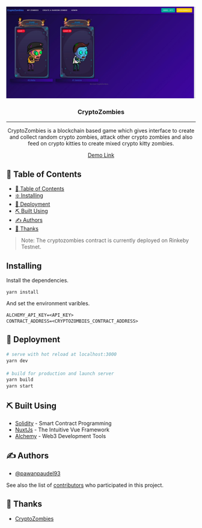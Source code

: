 <p align="center">
  <a href="" rel="noopener">
 <img src="assets/images/home.jpg" alt="CryptoZombies"></a>
</p>

<h3 align="center">CryptoZombies</h3>

---

<p align="center"> CryptoZombies is a blockchain based game which gives interface to create and collect random crypto zombies, attack other crypto zombies and also feed on crypto kitties to create mixed crypto kitty zombies.
</p>
<p align="center"><a href="https://cryptozombies.vercel.app/" target="_blank">Demo Link</a></p>

## 📝 Table of Contents
- [📝 Table of Contents](#-table-of-contents)
- [:sparkle: Installing <a name = "installing"></a>](#installing-)
- [🚀 Deployment <a name = "deployment"></a>](#-deployment-)
- [⛏️ Built Using <a name = "built_using"></a>](#️-built-using-)
- [✍️ Authors <a name = "authors"></a>](#️-authors-)
- [🎉 Thanks <a name = "thanks"></a>](#-thanks-)


 > Note: The cryptozombies contract is currently deployed on Rinkeby Testnet.

## Installing <a name = "installing"></a>
Install the dependencies.
```
yarn install
```

And set the environment varibles.

```
ALCHEMY_API_KEY=<API_KEY>
CONTRACT_ADDRESS=<CRYPTOZOMBIES_CONTRACT_ADDRESS>
```

## 🚀 Deployment <a name = "deployment"></a>

```bash
# serve with hot reload at localhost:3000
yarn dev

# build for production and launch server
yarn build
yarn start
```

## ⛏️ Built Using <a name = "built_using"></a>

- [Solidity](https://soliditylang.org/) - Smart Contract Programming
- [NuxtJs](https://nuxtjs.org/) - The Intuitive Vue Framework
- [Alchemy](https://www.alchemy.com/) - Web3 Development Tools

## ✍️ Authors <a name = "authors"></a>

- [@pawanpaudel93](https://github.com/pawanpaudel93)

See also the list of [contributors](https://github.com/pawanpaudel93/cryptozombies/contributors) who participated in this project.

## 🎉 Thanks <a name = "thanks"></a>
- [CryptoZombies](https://cryptozombies.io)
